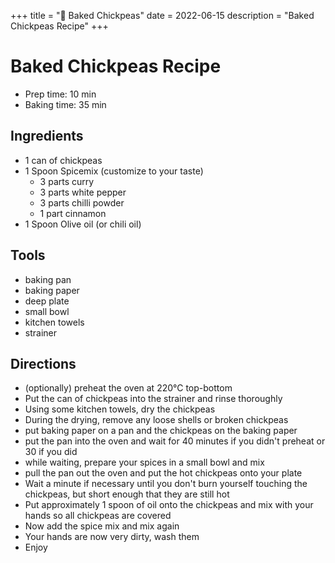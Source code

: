 +++
title = "🍚 Baked Chickpeas"
date = 2022-06-15
description = "Baked Chickpeas Recipe"
+++

# Baked Chickpeas Recipe

- Prep time: 10 min
- Baking time: 35 min

## Ingredients

- 1 can of chickpeas
- 1 Spoon Spicemix (customize to your taste)
  - 3 parts curry
  - 3 parts white pepper
  - 3 parts chilli powder
  - 1 part cinnamon
- 1 Spoon Olive oil (or chili oil)

## Tools

- baking pan
- baking paper
- deep plate
- small bowl
- kitchen towels
- strainer

## Directions

- (optionally) preheat the oven at 220°C top-bottom
- Put the can of chickpeas into the strainer and rinse thoroughly
- Using some kitchen towels, dry the chickpeas
- During the drying, remove any loose shells or broken chickpeas
- put baking paper on a pan and the chickpeas on the baking paper
- put the pan into the oven and wait for 40 minutes if you didn't preheat or 30 if you did
- while waiting, prepare your spices in a small bowl and mix
- pull the pan out the oven and put the hot chickpeas onto your plate
- Wait a minute if necessary until you don't burn yourself touching the chickpeas, but short enough that they are still hot
- Put approximately 1 spoon of oil onto the chickpeas and mix with your hands so all chickpeas are covered
- Now add the spice mix and mix again
- Your hands are now very dirty, wash them
- Enjoy
